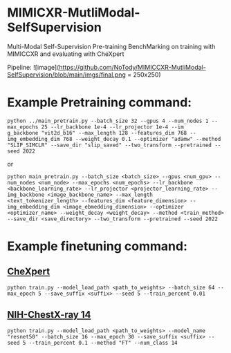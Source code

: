 # MIMICXR-MutliModal-SelfSupervision
Multi-Modal Self-Supervision Pre-training BenchMarking on training with MIMICCXR and evaluating with CheXpert

Pipeline:
![image](https://github.com/NoTody/MIMICCXR-MutliModal-SelfSupervision/blob/main/imgs/final.png = 250x250)

# **Example Pretraining command:**
```
python ../main_pretrain.py --batch_size 32 --gpus 4 --num_nodes 1 --max_epochs 25 --lr_backbone 1e-4 --lr_projector 1e-4 --im    g_backbone "vit2d_b16" --max_length 128 --features_dim 768 --img_embedding_dim 768 --weight_decay 0.1 --optimizer "adamw" --method "SLIP_SIMCLR" --save_dir "slip_saved" --two_transform --pretrained --seed 2022
```

or

```
python main_pretrain.py --batch_size <batch_size> --gpus <num_gpu> --num_nodes <num_node> --max_epochs <num_epochs> --lr_backbone <backbone_learning_rate> --lr_projector <projector_learning_rate> --img_backbone <image_backbone_name> --max_length <text_tokenizer_length> --features_dim <feature_dimension> --img_embedding_dim <image_ebmedding_dimension> --optimizer <optimizer_name> --weight_decay <weight_decay> --method <train_method> --save_dir <save_directory> --two_transform --pretrained --seed 2022
```

# **Example finetuning command:**

## [CheXpert](https://stanfordmlgroup.github.io/competitions/chexpert/)

```
python train.py --model_load_path <path_to_weights> --batch_size 64 --max_epoch 5 --save_suffix <suffix> --seed 5 --train_percent 0.01
```


## [NIH-ChestX-ray 14](https://nihcc.app.box.com/v/ChestXray-NIHCC)

```
python train.py --model_load_path <path_to_weights> --model_name "resnet50" --batch_size 16 --max_epoch 30 --save_suffix <suffix> --seed 5 --train_percent 0.1 --method "FT" --num_class 14
```
